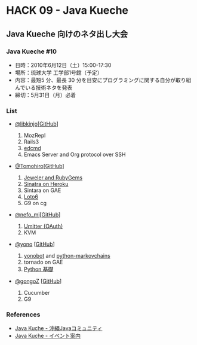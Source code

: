 HACK 09 - Java Kueche
================================================================================


Java Kueche 向けのネタ出し大会
--------------------------------------------------------------------------------


### Java Kueche #10

- 日時：2010年6月12日（土）15:00-17:30
- 場所：琉球大学 工学部1号館（予定）
- 内容：最短5 分、最長 30 分を目安にプログラミングに関する自分が取り組んでいる技術ネタを発表
- 締切：5月31日（月）必着


### List

- [@libkinjo](http://twitter.com/libkinjo)[[GitHub](http://github.com/kinjo)]

    1. MozRepl
    2. Rails3
    3. [edcmd](http://github.com/kinjo/edcmd)
    4. Emacs Server and Org protocol over SSH

- [@Tomohiro](http://twitter.com/Tomohiro)[[GitHub](http://github.com/Tomohiro)]

    1. [Jeweler and RubyGems](http://tomohiro.github.com/tips/jeweler_gem_release.html)
    2. [Sinatra on Heroku](http://tomohiro.github.com/tips/heroku_sinatra.html)
    3. Sintara on GAE
    4. [Loto6](http://tomohiro.github.com/hack/04_code_golf/index.html)
    5. G9 on cg

- [@nefo_mi](http://twitter.com/nefo_mi)[[GitHub](http://github.com/mitsuhide)]

    1. [Umitter (OAuth)](http://github.com/mitsuhide/umitter)
    2. KVM

- [@yono](http://twitter.com/yono) [[GitHub](http://github.com/yono)]

    1. [yonobot](http://github.com/yono/py-yonobot) and [python-markovchains](http://github.com/yono/python-markovchains)
    2. tornado on GAE
    3. [Python 基礎](http://yono.github.com/python/python_basics)

- [@gongoZ](http://twitter.com/gongoZ) [[GitHub](http://github.com/gongo)]

    1. Cucumber 
    2. G9

 
### References

- [Java Kuche - 沖縄Javaコミュニティ](http://www.java-kuche.org/ "Java Kuche - 沖縄Javaコミュニティ")
- [Java Kuche - イベント案内](http://www.java-kuche.org/modules/eguide/event.php?eid=15 "Java Kuche - イベント案内")
